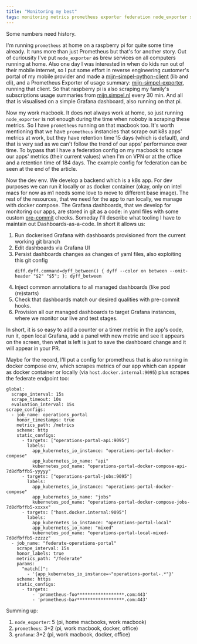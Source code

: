 ```yaml
---
title: "Monitoring my best"
tags: monitoring metrics prometheus exporter federation node_exporter scraping
---
```


Some numbers need history.

I'm running `prometheus` at home on a raspberry pi for quite some time already. It runs more than just Prometheus but that's for
another story. Out of curiousity I've put `node_exporter` as brew services on all computers running at home. Also one day I was
interested in when do kids run out of their mobile internet, so I put some effort in reverse engineering customer's portal of
my mobile provider and made a [mijn-simpel-python-client](https://github.com/aleksandr-vin/mijn-simpel-python-client) (lib
and cli), and a Prometheus Exporter of usage summary: [mijn-simpel-exporter](https://github.com/aleksandr-vin/mijn-simpel-exporter),
running that client. So that raspberry pi is also scraping my family's subscriptions usage summaries from [mijn.simpel.nl](https://mijn.simpel.nl) every 30 min. And all that is visualised on a simple Grafana dashboard, also running on that pi.

Now my work macbook. It does not always work at home, so just running `node_exporter` is not enough during the time when noboby is
scraping these metrics. So I have `prometheus` running on that macbook too. It's worth mentioning that we have `prometheus` instancies
that scrape out k8s apps' metrics at work, but they have retention time 15 days (which is default), and that is very sad as we can't
follow the trend of our apps' performance over time. To bypass that I have a federation config on my macbook to scrape our apps'
metrics (their current values) when I'm on VPN or at the office and a retention time of 184 days. The example config for federation
can be seen at the end of the article.

Now the dev env. We develop a backend which is a k8s app. For dev purposes we can run it locally or as docker container (okay, only
on intel macs for now as m1 needs some love to move to different base image). The rest of the resources, that we need for the app to
run locally, we manage with docker compose. The Grafana dashboards, that we develop for monitoring our apps, are stored in git as
a code: in yaml files with some custom [pre-commit](http://pre-commit.com) checks. Someday I'll describe what tooling I have to
maintain out Dashboards-as-a-code. In short it allows us:

1. Run dockerised Grafana with dashboards provisioned from the current working git branch
2. Edit dashboards via Grafana UI
3. Persist dashboards changes as changes of yaml files,
   also exploiting this git config
   ```
   diff.dyff.command=dyff_between() { dyff --color on between --omit-header "$2" "$5"; }; dyff_between
   ```
4. Inject common annotations to all managed dashboards (like pod (re)starts)
5. Check that dashboards match our desired qualities with pre-commit hooks.
6. Provision all our managed dashboards to target Grafana instances, where we monitor our live and test stages.

In short, it is so easy to add a counter or a timer metric in the app's code, run it, open local Grafana, add a panel with new metric
and see it appears on the screen, then what is left is just to save the dashboard change and it will appear in your PR.

Maybe for the record, I'll put a config for prometheus that is also running in docker compose env, which scrapes metrics of
our app which can appear as docker container or locally (via `host.docker.internal:9095`) plus scrapes the federate endpoint too:

```
global:
  scrape_interval: 15s
  scrape_timeout: 10s
  evaluation_interval: 15s
scrape_configs:
  - job_name: operations_portal
    honor_timestamps: true
    metrics_path: /metrics
    scheme: http
    static_configs:
      - targets: ["operations-portal-api:9095"]
        labels:
          app_kubernetes_io_instance: "operations-portal-docker-compose"
          app_kubernetes_io_name: "api"
          kubernetes_pod_name: "operations-portal-docker-compose-api-7d8dfbffb5-yyyyy"
      - targets: ["operations-portal-jobs:9095"]
        labels:
          app_kubernetes_io_instance: "operations-portal-docker-compose"
          app_kubernetes_io_name: "jobs"
          kubernetes_pod_name: "operations-portal-docker-compose-jobs-7d8dfbffb5-xxxxx"
      - targets: ["host.docker.internal:9095"]
        labels:
          app_kubernetes_io_instance: "operations-portal-local"
          app_kubernetes_io_name: "mixed"
          kubernetes_pod_name: "operations-portal-local-mixed-7d8dfbffb5-zzzzz"
  - job_name: "federate-operations-portal"
    scrape_interval: 15s
    honor_labels: true
    metrics_path: "/federate"
    params:
      "match[]":
        - '{app_kubernetes_io_instance=~"operations-portal-.*"}'
    scheme: https
    static_configs:
      - targets:
          - 'prometheus-foo******************.com:443'
          - 'prometheus-bar******************.com:443'
```

Summing up:

1. `node_exporter`: 5 (pi, home macbooks, work macbook)
2. `prometheus`: 3+2 (pi, work macbook, docker, office)
3. `grafana`: 3+2 (pi, work macbook, docker, office)
